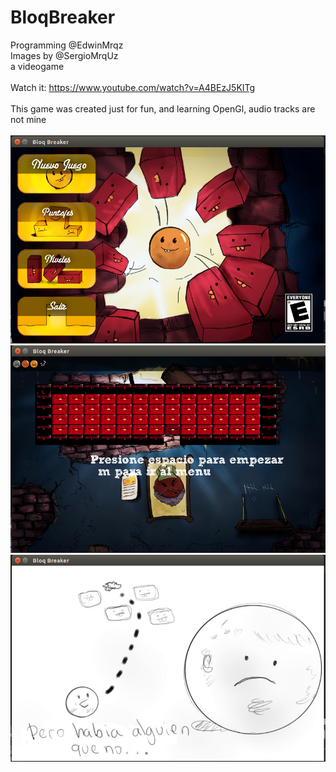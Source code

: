 # BloqBreaker  
Programming    @EdwinMrqz<br>
Images by      @SergioMrqUz<br>
a videogame<br>
<br>
Watch it: https://www.youtube.com/watch?v=A4BEzJ5KITg<br>
<br>
This game was created just for fun, and learning OpenGl, audio tracks are not mine<br>
<br>
![bloqBreaker 1](/screenshots/bloqBreaker1.png)<br>
![bloqBreaker 2](/screenshots/bloqBreaker2.png)<br>
![bloqBreaker 3](/screenshots/bloqBreaker3.png)<br>

